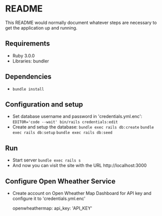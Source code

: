 # README

This README would normally document whatever steps are necessary to get the
application up and running.

## Requirements
  - Ruby 3.0.0
  - Libraries: bundler
## Dependencies
  - `bundle install`
## Configuration and setup
  - Set database username and password in 'credentials.yml.enc':
    `EDITOR='code --wait' bin/rails credentials:edit`
  - Create and setup the database:
    `bundle exec rails db:create`
    `bundle exec rails db:setup`
    `bundle exec rails db:seed`
## Run
  - Start server
    `bundle exec rails s`
  - And now you can visit the site with the URL http://localhost:3000
## Configure Open Wheather Service
  - Create account on Open Wheather Map Dashboard for API key and configure it to 'credentials.yml.enc'

    openwheathermap:
      api_key: 'API_KEY'